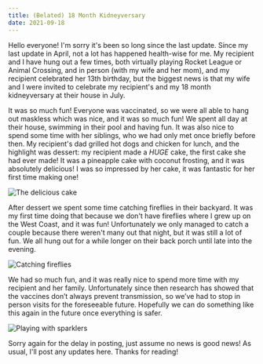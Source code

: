 ```yaml
---
title: (Belated) 18 Month Kidneyversary
date: 2021-09-18
---
```



Hello everyone! I'm sorry it's been so long since the last update. Since my last update in April, not a lot has happened health-wise for me. My recipient and I have hung out a few times, both virtually playing Rocket League or Animal Crossing, and in person (with my wife and her mom), and my recipient celebrated her 13th birthday, but the biggest news is that my wife and I were invited to celebrate my recipient's and my 18 month kidneyversary at their house in July.

It was so much fun! Everyone was vaccinated, so we were all able to hang out maskless which was nice, and it was so much fun! We spent all day at their house, swimming in their pool and having fun. It was also nice to spend some time with her siblings, who we had only met once briefly before then. My recipient's dad grilled hot dogs and chicken for lunch, and the highlight was dessert: my recipient made a _HUGE_ cake, the first cake she had ever made! It was a pineapple cake with coconut frosting, and it was absolutely delicious! I was so impressed by her cake, it was fantastic for her first time making one!

![The delicious cake](cake.JPG)

After dessert we spent some time catching fireflies in their backyard. It was my first time doing that because we don't have fireflies where I grew up on the West Coast, and it was fun! Unfortunately we only managed to catch a couple because there weren't many out that night, but it was still a lot of fun. We all hung out for a while longer on their back porch until late into the evening.

![Catching fireflies](catching-fireflies.JPG)

We had so much fun, and it was really nice to spend more time with my recipient and her family. Unfortunately since then research has showed that the vaccines don’t always prevent transmission, so we’ve had to stop in person visits for the foreseeable future. Hopefully we can do something like this again in the future once everything is safer.

![Playing with sparklers](sparklers.JPG)

Sorry again for the delay in posting, just assume no news is good news! As usual, I'll post any updates here. Thanks for reading!
